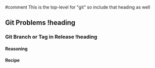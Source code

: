 #comment This is the top-level for "git" so include that heading as well
## Git Problems !heading
### Git Branch or Tag in Release !heading
#### Reasoning

#### Recipe
